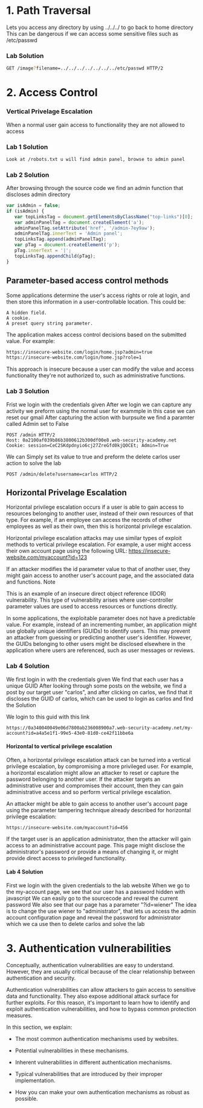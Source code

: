 # 1. Path Traversal

Lets you access any directory by using ../../../ to go back to home directory
This can be dangerous if we can access some sensitive files such as /etc/passwd

### Lab Solution

```bash
GET /image?filename=../../../../../../../etc/passwd HTTP/2
```



# 2. Access Control

### Vertical Privelage Escalation

When a normal user gain access to functionality they are not allowed to access

### Lab 1 Solution

```bash
Look at /robots.txt u will find admin panel, browse to admin panel
```

### Lab 2 Solution

After browsing through the source code we find an admin function that discloses admin directory

```javascript
var isAdmin = false;
if (isAdmin) {
   var topLinksTag = document.getElementsByClassName("top-links")[0];
   var adminPanelTag = document.createElement('a');
   adminPanelTag.setAttribute('href', '/admin-7ey9aw');
   adminPanelTag.innerText = 'Admin panel';
   topLinksTag.append(adminPanelTag);
   var pTag = document.createElement('p');
   pTag.innerText = '|';
   topLinksTag.appendChild(pTag);
}
```

## Parameter-based access control methods

 Some applications determine the user's access rights or role at login, and then store this information in a user-controllable location. This could be:

    A hidden field.
    A cookie.
    A preset query string parameter.

The application makes access control decisions based on the submitted value. For example:

```bash
https://insecure-website.com/login/home.jsp?admin=true
https://insecure-website.com/login/home.jsp?role=1
```

This approach is insecure because a user can modify the value and access functionality they're not authorized to, such as administrative functions. 

### Lab 3 Solution

Frist we login with the credentials given
After we login we can capture any activity we preform using the normal user
for exammple in this case we can reset our gmail
After capturing the action with burpsuite we find a paramter called Admin set to False

```
POST /admin HTTP/2
Host: 0a2100af039b86b3800612b300df00e8.web-security-academy.net
Cookie: session=CeC2SKdpdnyio6cj27ZreGfd0kjQOCEt; Admin=True
```

We can Simply set its value to true and preform the delete carlos user action to solve the lab

```
POST /admin/delete?username=carlos HTTP/2
```

## Horizontal Privelage Escalation

 Horizontal privilege escalation occurs if a user is able to gain access to resources belonging to another user, instead of their own resources of that type. For example, if an employee can access the records of other employees as well as their own, then this is horizontal privilege escalation.

Horizontal privilege escalation attacks may use similar types of exploit methods to vertical privilege escalation. For example, a user might access their own account page using the following URL:
https://insecure-website.com/myaccount?id=123

If an attacker modifies the id parameter value to that of another user, they might gain access to another user's account page, and the associated data and functions.
Note

This is an example of an insecure direct object reference (IDOR) vulnerability. This type of vulnerability arises where user-controller parameter values are used to access resources or functions directly.

In some applications, the exploitable parameter does not have a predictable value. For example, instead of an incrementing number, an application might use globally unique identifiers (GUIDs) to identify users. This may prevent an attacker from guessing or predicting another user's identifier. However, the GUIDs belonging to other users might be disclosed elsewhere in the application where users are referenced, such as user messages or reviews. 

### Lab 4 Solution

We first login in with the credentials given
We find that each user has a unique GUID
After looking through some posts on the website, we find a post by our target user "carlos", and after clicking on carlos, we find that it discloses the GUID of carlos, which can be used to login as carlos and find the Solution

We login to this guid with this link

```
https://0a340040049e06d7800ab236008900a7.web-security-academy.net/my-account?id=a4a5e1f1-99e5-43e0-81d0-ce42f11bbe6a
```

#### Horizontal to vertical privilege escalation

Often, a horizontal privilege escalation attack can be turned into a vertical privilege escalation, by compromising a more privileged user. 
For example, a horizontal escalation might allow an attacker to reset or capture the password belonging to another user. If the attacker targets an administrative user and compromises their account, then they can gain administrative access and so perform vertical privilege escalation.

An attacker might be able to gain access to another user's account page using the parameter tampering technique already described for horizontal privilege escalation:

`https://insecure-website.com/myaccount?id=456`

If the target user is an application administrator, then the attacker will gain access to an administrative account page. This page might disclose the administrator's password or provide a means of changing it, or might provide direct access to privileged functionality.

#### Lab 4 Solution

First we login with the given credentials to the lab website
When we go to the my-account page, we see that our user has a password hidden with javascript
We can easily go to the sourcecode and reveal the current password
We also see that our page has a parameter "?id=wiener"
The idea is to change the use wiener to "administrator", that lets us access the admin account configuration page and reveal the password for administrator
which we ca use then to delete carlos and solve the lab

## 

# 3. Authentication vulnerabilities

Conceptually, authentication vulnerabilities are easy to understand. However, they are usually critical because of the clear relationship between authentication and security.

Authentication vulnerabilities can allow attackers to gain access to sensitive data and functionality. They also expose additional attack surface for further exploits. For this reason, it's important to learn how to identify and exploit authentication vulnerabilities, and how to bypass common protection measures.

In this section, we explain:

- The most common authentication mechanisms used by websites.

- Potential vulnerabilities in these mechanisms.

- Inherent vulnerabilities in different authentication mechanisms.

- Typical vulnerabilities that are introduced by their improper implementation.

- How you can make your own authentication mechanisms as robust as possible.




